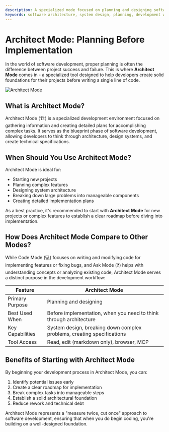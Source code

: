 ```yaml
---
description: A specialized mode focused on planning and designing software architecture before implementation to create solid foundations for projects.
keywords: software architecture, system design, planning, development workflow, architect mode
---
```


# Architect Mode: Planning Before Implementation

In the world of software development, proper planning is often the difference between project success and failure. This is where **Architect Mode** comes in - a specialized tool designed to help developers create solid foundations for their projects before writing a single line of code.

 ![Architect Mode](/assets/architect-mode.png)

## What is Architect Mode?

Architect Mode (🏗️) is a specialized development environment focused on gathering information and creating detailed plans for accomplishing complex tasks. It serves as the blueprint phase of software development, allowing developers to think through architecture, design systems, and create technical specifications.

## When Should You Use Architect Mode?

Architect Mode is ideal for:
- Starting new projects
- Planning complex features
- Designing system architecture
- Breaking down large problems into manageable components
- Creating detailed implementation plans

As a best practice, it's recommended to start with **Architect Mode** for new projects or complex features to establish a clear roadmap before diving into implementation.

## How Does Architect Mode Compare to Other Modes?

While Code Mode (💻) focuses on writing and modifying code for implementing features or fixing bugs, and Ask Mode (❓) helps with understanding concepts or analyzing existing code, Architect Mode serves a distinct purpose in the development workflow:

| Feature | Architect Mode |
|---------|---------------|
| Primary Purpose | Planning and designing |
| Best Used When | Before implementation, when you need to think through architecture |
| Key Capabilities | System design, breaking down complex problems, creating specifications |
| Tool Access | Read, edit (markdown only), browser, MCP |

## Benefits of Starting with Architect Mode

By beginning your development process in Architect Mode, you can:
1. Identify potential issues early
2. Create a clear roadmap for implementation
3. Break complex tasks into manageable steps
4. Establish a solid architectural foundation
5. Reduce rework and technical debt

Architect Mode represents a "measure twice, cut once" approach to software development, ensuring that when you do begin coding, you're building on a well-designed foundation.
